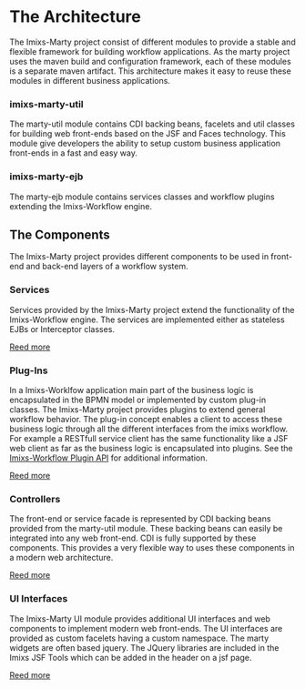 # The Architecture

The Imixs-Marty project consist of different modules to provide a stable and flexible framework for building workflow applications. As the marty project uses the maven build and configuration framework, each of these modules is a separate maven artifact. This architecture makes it easy 
 to reuse these modules in different business applications.

### imixs-marty-util
The marty-util module contains CDI backing beans, facelets and util classes for building web front-ends  based on the JSF and Faces technology. This module give developers the ability to setup custom business application front-ends in a fast and easy way.

### imixs-marty-ejb
The marty-ejb module contains services classes and  workflow plugins extending the Imixs-Workflow engine. 


## The Components
The Imixs-Marty project provides different components to be used in front-end and back-end layers of a workflow system.


### Services

Services provided by the Imixs-Marty project extend the functionality of the Imixs-Workflow engine. The services are implemented either as  stateless EJBs or Interceptor classes. 

[Reed more](../services/index.html)

### Plug-Ins
In a Imixs-Worklfow application main part of the business logic is encapsulated in the BPMN model or implemented by custom plug-in classes. 
The Imixs-Marty project provides plugins to extend general workflow behavior. 
The plug-in concept enables a client to access these business logic through all the different interfaces from 
 the imixs workflow. For example a RESTfull service client has the same functionality like a JSF web client as far as the 
 business logic is encapsulated into plugins.
 See the [Imixs-Workflow Plugin API](http://www.imixs.org/doc/engine/plugins/index.html) for additional information.
 
[Reed more](../plugins/index.html)

### Controllers
The front-end or service facade is represented by CDI backing beans provided from the marty-util module. 
These backing beans can easily be integrated into any web front-end. CDI is fully supported by 
 these components. This provides a very flexible way to uses these components in a modern web  architecture. 

[Reed more](../controller/index.html)

### UI Interfaces

The Imixs-Marty UI module provides additional UI interfaces and web components to implement modern web front-ends. 
The UI interfaces are provided as custom facelets having a custom namespace. 
 The marty widgets are often based jquery. The JQuery libraries are included in the Imixs JSF Tools which can be added in the header on a jsf page.
 
[Reed more](../ui/index.html)